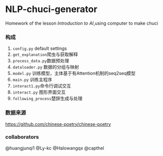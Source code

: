 # NLP-chuci-generator
Homework of the lesson *Introduction to AI*,using computer to make chuci
### 构成
1. `config.py` default settings 
2. `get_explanation`爬虫与获取解释
3. `process_data.py`数据预处理
4. `dataloader.py` 数据的分组与映射
5. `model.py` 训练模型，主体基于有Attention机制的seq2seq模型
6. `main.py` 训练主程序
7. `interact1.py`命令行调试交互
8. `interact.py` 图形界面交互
9. `following_process`楚辞生成与处理

### 数据来源
https://github.com/chinese-poetry/chinese-poetry

### collaborators
@huangjunqi1 @Ly-kc @Halowangqx @capthel
